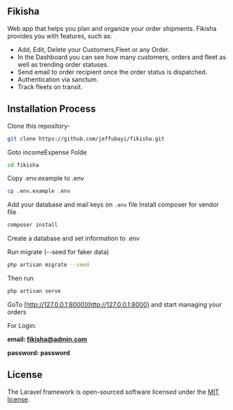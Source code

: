 

## Fikisha

Web app that helps you plan and organize your order shipments. Fikisha provides you with features, such as:

- Add, Edit, Delete your Customers,Fleet or any Order.
- In the Dashboard you can see how many customers, orders and fleet as well as trending order statuses.
- Send email to order recipient once the order status is dispatched.
- Authentication via sanctum.
- Track fleets on transit.

## Installation Process

Clone this repository-
```sh
git clone https://github.com/jeffubayi/fikisha.git
```
Goto incomeExpense Folde
```sh
cd fikisha
```
Copy .env.example to .env 
```sh
cp .env.example .env
```
Add your database and mail keys on ```.env``` file
Install composer for vendor file
```sh
composer install
```
Create a database and set information to .env


Run migrate (--seed for faker data)
```sh
php artisan migrate --seed
```
Then run 
```sh
php artisan serve
```
GoTo [http://127.0.0.1:8000](http://127.0.0.1:8000) and start managing your orders

For Login:

**email: fikisha@admin.com**

**password: password**



## License

The Laravel framework is open-sourced software licensed under the [MIT license](https://opensource.org/licenses/MIT).